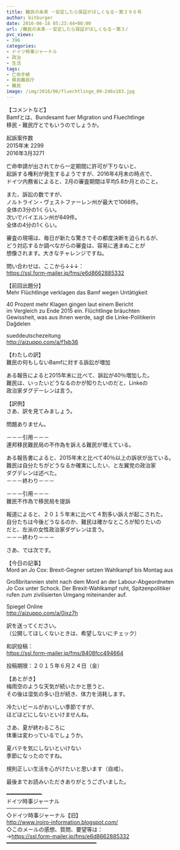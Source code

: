 ```yaml
---
title: 難民の未来 －安定したら保証がほしくなる－第３９６号
author: bitburger
date: 2016-06-18 05:23:44+00:00
url: /難民の未来-－安定したら保証がほしくなる－第３/
pvc_views:
- 396
categories:
- ドイツ時事ジャーナル
- 政治
- 生活
tags:
- 亡命手続
- 移民難民庁
- 難民
image: /img/2016/06/fluechtlinge_00-246x183.jpg
---
```

【コメントなど】  
Bamfとは、Bundesamt fuer Migration und Fluechtlinge  
移民・難民庁とでもいうのでしょうか。  
  
起訴案件数  
2015年末 2299  
2016年3月3271  
  
亡命申請が出されてから一定期間に許可が下りないと、  
起訴する権利が発生するようですが、2016年4月末の時点で、  
ドイツ内務省によると、2月の審査期間は平均5.8か月とのこと。  
  
また、訴訟の数ですが、  
ノルトライン・ヴェストファーレン州が最大で1066件。  
全体の3分の1くらい。  
次いでバイエルン州が849件。  
全体の4分の1くらい。  
  
審査の現場は、毎日が新たな驚きでその都度決断を迫られるが、  
どう対応するか調べながらの審査は、容易に進まぬことが  
想像されます。大きなチャレンジですね。  
  
  
問い合わせは、ここから↓↓↓：  
<https://ssl.form-mailer.jp/fms/e6d8662885332>  
  
  
【前回出題分】  
Mehr Flüchtlinge verklagen das Bamf wegen Untätigkeit  
  
40 Prozent mehr Klagen gingen laut einem Bericht  
im Vergleich zu Ende 2015 ein. Flüchtlinge bräuchten  
Gewissheit, was aus ihnen werde, sagt die Linke-Politikerin  
Dağdelen  
  
sueddeutschezeitung  
<http://aizuppo.com/a/f1xb36>  
  
  
【わたしの訳】  
難民の何もしないBamfに対する訴訟が増加  
  
ある報告によると2015年末に比べて、訴訟が40％増加した。  
難民は、いったいどうなるのかが知りたいのだと、Linkeの  
政治家ダグデーレンは言う。  
  
  
【訳例】  
さあ、訳を見てみましょう。  
  
問題ありません。  
  
－－－引用－－－  
連邦移民難民局の不作為を訴える難民が増えている。  
  
ある報告書によると、2015年末と比べて40％以上の訴状が出ている。  
難民は自分たちがどうなるか確実にしたい、と左翼党の政治家  
ダグデレンは述べた。  
－－－終わり－－－  
  
  
－－－引用－－－  
難民不作為で移民局を提訴  
  
報道によると、２０１５年末に比べて４割多い訴えが起こされた。  
自分たちは今後どうなるのか、難民は確かなところが知りたいの  
だと、左派の女性政治家ダゲレンは言う。  
－－－終わり－－－  
  
  
さあ、では次です。  
  
【今日の記事】  
Mord an Jo Cox: Brexit-Gegner setzen Wahlkampf bis Montag aus  
  
Großbritannien steht nach dem Mord an der Labour-Abgeordneten  
Jo Cox unter Schock. Der Brexit-Wahlkampf ruht, Spitzenpolitiker  
rufen zum zivilisierten Umgang miteinander auf.  
  
Spiegel Online  
<http://aizuppo.com/a/0ixz7h>  
  
  
訳を送ってください。  
（公開してほしくないときは、希望しないにチェック）  
  
和訳投稿：  
 <https://ssl.form-mailer.jp/fms/8408fcc494664>  
  
投稿期限：２０１５年６月２４日（金）  
  
【あとがき】  
梅雨空のような天気が続いたかと思うと、  
その後は湿気の多い日が続き、体力を消耗します。  
  
冷たいビールがおいしい季節ですが、  
ほどほどにしないといけませんね。  
  
さあ、夏が終わるころに  
体重は変わっているでしょうか。  
  
夏バテを気にしないといけない  
季節になったのですね。  
  
規則正しい生活を心がけたいと思います（自戒）。  
  
  
最後までお読みいただきありがとうございました。  
  
  
━━━━━━━━━━━  
ドイツ時事ジャーナル  
───────────  
◇ドイツ時事ジャーナル【旧】  
<http://www.iroiro-information.blogspot.com/>  
◇このメールの感想、質問、要望等は：  
-><https://ssl.form-mailer.jp/fms/e6d8662885332>  
━━━━━━━━━━━━━━━━━━━━━━━━━━━━
